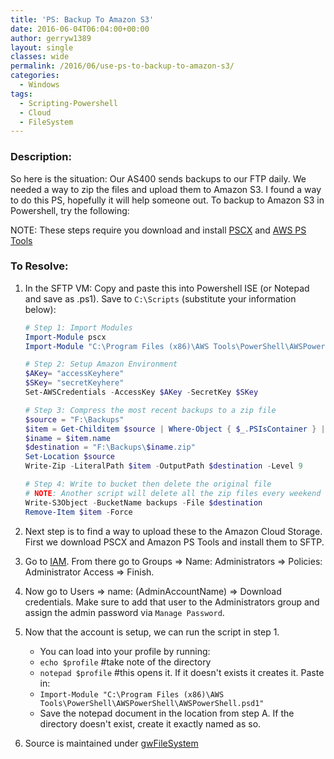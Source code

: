 ```yaml
---
title: 'PS: Backup To Amazon S3'
date: 2016-06-04T06:04:00+00:00
author: gerryw1389
layout: single
classes: wide
permalink: /2016/06/use-ps-to-backup-to-amazon-s3/
categories:
  - Windows
tags:
  - Scripting-Powershell
  - Cloud
  - FileSystem
---
```

<!--more-->

### Description:

So here is the situation: Our AS400 sends backups to our FTP daily. We needed a way to zip the files and upload them to Amazon S3. I found a way to do this PS, hopefully it will help someone out. To backup to Amazon S3 in Powershell, try the following:

NOTE: These steps require you download and install [PSCX](https://pscx.codeplex.com/) and [AWS PS Tools](https://aws.amazon.com/powershell/)

### To Resolve:

1. In the SFTP VM: Copy and paste this into Powershell ISE (or Notepad and save as .ps1). Save to `C:\Scripts` (substitute your information below):

   ```powershell
   # Step 1: Import Modules
   Import-Module pscx
   Import-Module "C:\Program Files (x86)\AWS Tools\PowerShell\AWSPowerShell\AWSPowerShell.psd1"

   # Step 2: Setup Amazon Environment
   $AKey= "accessKeyhere"
   $SKey= "secretKeyhere"
   Set-AWSCredentials -AccessKey $AKey -SecretKey $SKey

   # Step 3: Compress the most recent backups to a zip file
   $source = "F:\Backups"
   $item = Get-Childitem $source | Where-Object { $_.PSIsContainer } | Sort-Object CreationTime -Desc | Select-Object -First 1
   $iname = $item.name
   $destination = "F:\Backups\$iname.zip"
   Set-Location $source
   Write-Zip -LiteralPath $item -OutputPath $destination -Level 9

   # Step 4: Write to bucket then delete the original file
   # NOTE: Another script will delete all the zip files every weekend
   Write-S3Object -BucketName backups -File $destination
   Remove-Item $item -Force
   ```

2. Next step is to find a way to upload these to the Amazon Cloud Storage. First we download PSCX and Amazon PS Tools and install them to SFTP.

3. Go to [IAM](https://console.aws.amazon.com/iam/). From there go to Groups => Name: Administrators => Policies: Administrator Access => Finish.

4. Now go to Users => name: (AdminAccountName) => Download credentials. Make sure to add that user to the Administrators group and assign the admin password via `Manage Password`.

5. Now that the account is setup, we can run the script in step 1.

   - You can load into your profile by running:  
   - `echo $profile` #take note of the directory  
   - `notepad $profile` #this opens it. If it doesn't exists it creates it. Paste in:  
   - `Import-Module "C:\Program Files (x86)\AWS Tools\PowerShell\AWSPowerShell\AWSPowerShell.psd1"`  
   - Save the notepad document in the location from step A. If the directory doesn't exist, create it exactly named as so.

6. Source is maintained under [gwFileSystem](https://github.com/gerryw1389/powershell/blob/main/gwFilesystem/Public/Backup-ToAmazon.ps1)